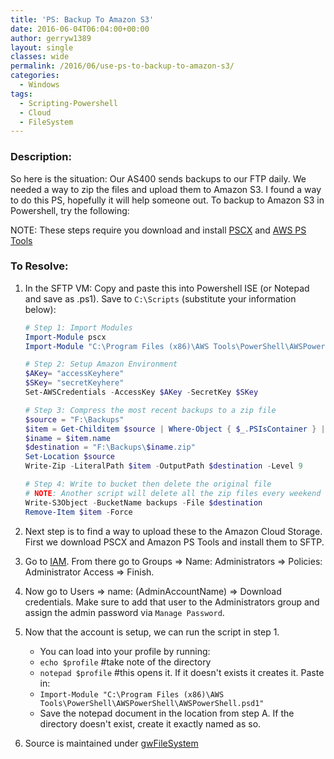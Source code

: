 ```yaml
---
title: 'PS: Backup To Amazon S3'
date: 2016-06-04T06:04:00+00:00
author: gerryw1389
layout: single
classes: wide
permalink: /2016/06/use-ps-to-backup-to-amazon-s3/
categories:
  - Windows
tags:
  - Scripting-Powershell
  - Cloud
  - FileSystem
---
```

<!--more-->

### Description:

So here is the situation: Our AS400 sends backups to our FTP daily. We needed a way to zip the files and upload them to Amazon S3. I found a way to do this PS, hopefully it will help someone out. To backup to Amazon S3 in Powershell, try the following:

NOTE: These steps require you download and install [PSCX](https://pscx.codeplex.com/) and [AWS PS Tools](https://aws.amazon.com/powershell/)

### To Resolve:

1. In the SFTP VM: Copy and paste this into Powershell ISE (or Notepad and save as .ps1). Save to `C:\Scripts` (substitute your information below):

   ```powershell
   # Step 1: Import Modules
   Import-Module pscx
   Import-Module "C:\Program Files (x86)\AWS Tools\PowerShell\AWSPowerShell\AWSPowerShell.psd1"

   # Step 2: Setup Amazon Environment
   $AKey= "accessKeyhere"
   $SKey= "secretKeyhere"
   Set-AWSCredentials -AccessKey $AKey -SecretKey $SKey

   # Step 3: Compress the most recent backups to a zip file
   $source = "F:\Backups"
   $item = Get-Childitem $source | Where-Object { $_.PSIsContainer } | Sort-Object CreationTime -Desc | Select-Object -First 1
   $iname = $item.name
   $destination = "F:\Backups\$iname.zip"
   Set-Location $source
   Write-Zip -LiteralPath $item -OutputPath $destination -Level 9

   # Step 4: Write to bucket then delete the original file
   # NOTE: Another script will delete all the zip files every weekend
   Write-S3Object -BucketName backups -File $destination
   Remove-Item $item -Force
   ```

2. Next step is to find a way to upload these to the Amazon Cloud Storage. First we download PSCX and Amazon PS Tools and install them to SFTP.

3. Go to [IAM](https://console.aws.amazon.com/iam/). From there go to Groups => Name: Administrators => Policies: Administrator Access => Finish.

4. Now go to Users => name: (AdminAccountName) => Download credentials. Make sure to add that user to the Administrators group and assign the admin password via `Manage Password`.

5. Now that the account is setup, we can run the script in step 1.

   - You can load into your profile by running:  
   - `echo $profile` #take note of the directory  
   - `notepad $profile` #this opens it. If it doesn't exists it creates it. Paste in:  
   - `Import-Module "C:\Program Files (x86)\AWS Tools\PowerShell\AWSPowerShell\AWSPowerShell.psd1"`  
   - Save the notepad document in the location from step A. If the directory doesn't exist, create it exactly named as so.

6. Source is maintained under [gwFileSystem](https://github.com/gerryw1389/powershell/blob/main/gwFilesystem/Public/Backup-ToAmazon.ps1)